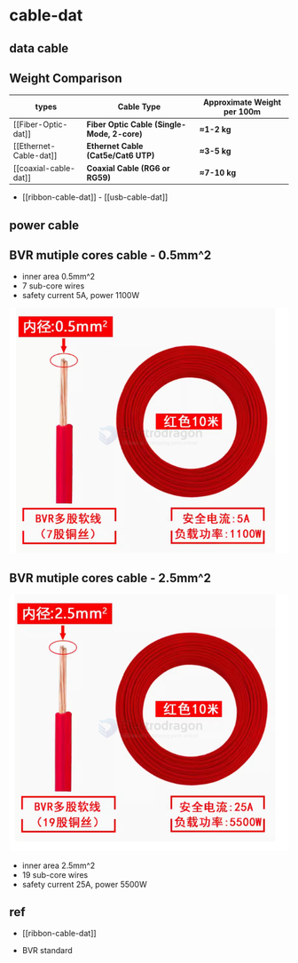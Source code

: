 
# cable-dat


## data cable 

## Weight Comparison

| types                  | Cable Type                                  | Approximate Weight per 100m |
| ---------------------- | ------------------------------------------- | --------------------------- |
| [[Fiber-Optic-dat]]    | **Fiber Optic Cable (Single-Mode, 2-core)** | **≈1-2 kg**                 |
| [[Ethernet-Cable-dat]] | **Ethernet Cable (Cat5e/Cat6 UTP)**         | **≈3-5 kg**                 |
| [[coaxial-cable-dat]]  | **Coaxial Cable (RG6 or RG59)**             | **≈7-10 kg**                |



- [[ribbon-cable-dat]] - [[usb-cable-dat]]





## power cable 

## BVR mutiple cores cable - 0.5mm^2 

- inner area 0.5mm^2
- 7 sub-core wires 
- safety current 5A, power 1100W 

![2024-06-26-12-54-39.png](2024-06-26-12-54-39.png)


## BVR mutiple cores cable - 2.5mm^2 

![2024-06-26-12-56-40.png](2024-06-26-12-56-40.png)

- inner area 2.5mm^2
- 19 sub-core wires 
- safety current 25A, power 5500W 


## ref 

- [[ribbon-cable-dat]]

- BVR standard 